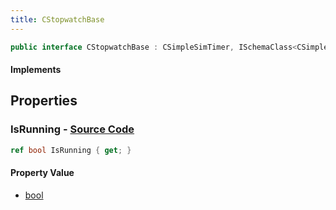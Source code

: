 ```yaml
---
title: CStopwatchBase
---
```


```csharp
public interface CStopwatchBase : CSimpleSimTimer, ISchemaClass<CSimpleSimTimer>, ISchemaClass<CStopwatchBase>, ISchemaField, ISchemaClass, INativeHandle
```

#### Implements

## Properties

### **IsRunning** - [Source Code](https://github.com/swiftly-solution/swiftlys2/blob/main/managed/src/SwiftlyS2.Generated/Schemas/Interfaces/CStopwatchBase.cs#L16)

```csharp
ref bool IsRunning { get; }
```

#### Property Value

- [bool](https://learn.microsoft.com/dotnet/api/system.boolean)

